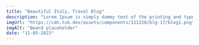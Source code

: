 ```yaml
---
title: "Beautiful Italy, Travel Blog"
description: "Lorem Ipsum is simply dummy text of the printing and typesetting industry. It has survived not only five centuries. Lorem Ipsum is simply dummy text of the printing and typesetting industry."
imgUrl: "https://cdn.tuk.dev/assets/components/111220/blg-17/blog1.png"
imgAlt: "Beard placeholder"
date: "11-05-2023"
---
```

